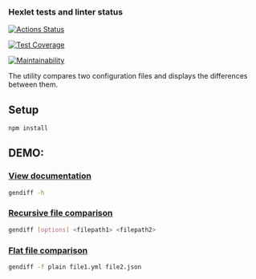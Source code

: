 ### Hexlet tests and linter status

[![Actions Status](https://github.com/vladislavborovinskiy/frontend-project-46/actions/workflows/tests.yml/badge.svg)](https://github.com/vladislavborovinskiy/frontend-project-46/actions)

[![Test Coverage](https://api.codeclimate.com/v1/badges/a1192c9ae04584b932a2/test_coverage)](https://codeclimate.com/github/vladislavborovinskiy/frontend-project-46/test_coverage)

[![Maintainability](https://api.codeclimate.com/v1/badges/a1192c9ae04584b932a2/maintainability)](https://codeclimate.com/github/vladislavborovinskiy/frontend-project-46/maintainability)

The utility compares two configuration files and displays the differences between them.

## Setup

```bash
npm install
```

## DEMO:

### [View documentation](https://imgur.com/a/qchir9v)
```bash
gendiff -h
```

### [Recursive file comparison](https://imgur.com/a/wj0Rh8N)
```bash
gendiff [options] <filepath1> <filepath2>
```

### [Flat file comparison](https://imgur.com/a/I7mVFkx)
```bash
gendiff -f plain file1.yml file2.json
```

